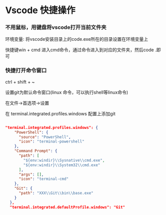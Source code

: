 # Vscode 快捷操作

### 不用鼠标，用键盘将vscode打开当前文件夹

环境变量: 将vscode安装目录上的code.exe所在的目录设置在环境变量上

快捷键win + cmd 进入cmd命令，通过命令进入到对应的文件夹，然后code .即可

### 快捷打开命令窗口

ctrl + shift + ~

设置git为默认命令窗口(linux 命令，可以执行shell等linux命令)

在文件->首选项->设置

在 terminal.integrated.profiles.windows 配置上添加git

```json

"terminal.integrated.profiles.windows": {
    "PowerShell": {
      "source": "PowerShell",
      "icon": "terminal-powershell"
    },
    "Command Prompt": {
      "path": [
        "${env:windir}\\Sysnative\\cmd.exe",
        "${env:windir}\\System32\\cmd.exe"
      ],
      "args": [],
      "icon": "terminal-cmd"
    },
    "Git": {
      "path": "XXX\\Git\\bin\\base.exe"
    }
  },
  "terminal.integrated.defaultProfile.windows": "Git"
  
```